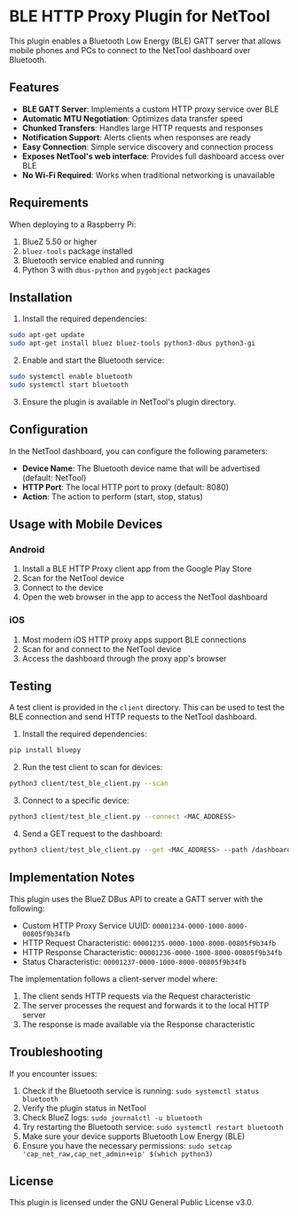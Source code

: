# BLE HTTP Proxy Plugin for NetTool

This plugin enables a Bluetooth Low Energy (BLE) GATT server that allows mobile phones and PCs to connect to the NetTool dashboard over Bluetooth.

## Features

- **BLE GATT Server**: Implements a custom HTTP proxy service over BLE
- **Automatic MTU Negotiation**: Optimizes data transfer speed
- **Chunked Transfers**: Handles large HTTP requests and responses
- **Notification Support**: Alerts clients when responses are ready
- **Easy Connection**: Simple service discovery and connection process
- **Exposes NetTool's web interface**: Provides full dashboard access over BLE
- **No Wi-Fi Required**: Works when traditional networking is unavailable

## Requirements

When deploying to a Raspberry Pi:

1. BlueZ 5.50 or higher
2. `bluez-tools` package installed
3. Bluetooth service enabled and running
4. Python 3 with `dbus-python` and `pygobject` packages

## Installation

1. Install the required dependencies:
```bash
sudo apt-get update
sudo apt-get install bluez bluez-tools python3-dbus python3-gi
```

2. Enable and start the Bluetooth service:
```bash
sudo systemctl enable bluetooth
sudo systemctl start bluetooth
```

3. Ensure the plugin is available in NetTool's plugin directory.

## Configuration

In the NetTool dashboard, you can configure the following parameters:

- **Device Name**: The Bluetooth device name that will be advertised (default: NetTool)
- **HTTP Port**: The local HTTP port to proxy (default: 8080)
- **Action**: The action to perform (start, stop, status)

## Usage with Mobile Devices

### Android

1. Install a BLE HTTP Proxy client app from the Google Play Store
2. Scan for the NetTool device
3. Connect to the device
4. Open the web browser in the app to access the NetTool dashboard

### iOS

1. Most modern iOS HTTP proxy apps support BLE connections
2. Scan for and connect to the NetTool device
3. Access the dashboard through the proxy app's browser

## Testing

A test client is provided in the `client` directory. This can be used to test the BLE connection and send HTTP requests to the NetTool dashboard.

1. Install the required dependencies:
```bash
pip install bluepy
```

2. Run the test client to scan for devices:
```bash
python3 client/test_ble_client.py --scan
```

3. Connect to a specific device:
```bash
python3 client/test_ble_client.py --connect <MAC_ADDRESS>
```

4. Send a GET request to the dashboard:
```bash
python3 client/test_ble_client.py --get <MAC_ADDRESS> --path /dashboard
```

## Implementation Notes

This plugin uses the BlueZ DBus API to create a GATT server with the following:

- Custom HTTP Proxy Service UUID: `00001234-0000-1000-8000-00805f9b34fb`
- HTTP Request Characteristic: `00001235-0000-1000-8000-00805f9b34fb`
- HTTP Response Characteristic: `00001236-0000-1000-8000-00805f9b34fb`
- Status Characteristic: `00001237-0000-1000-8000-00805f9b34fb`

The implementation follows a client-server model where:
1. The client sends HTTP requests via the Request characteristic
2. The server processes the request and forwards it to the local HTTP server
3. The response is made available via the Response characteristic

## Troubleshooting

If you encounter issues:

1. Check if the Bluetooth service is running: `sudo systemctl status bluetooth`
2. Verify the plugin status in NetTool
3. Check BlueZ logs: `sudo journalctl -u bluetooth`
4. Try restarting the Bluetooth service: `sudo systemctl restart bluetooth`
5. Make sure your device supports Bluetooth Low Energy (BLE)
6. Ensure you have the necessary permissions: `sudo setcap 'cap_net_raw,cap_net_admin+eip' $(which python3)`

## License

This plugin is licensed under the GNU General Public License v3.0.
